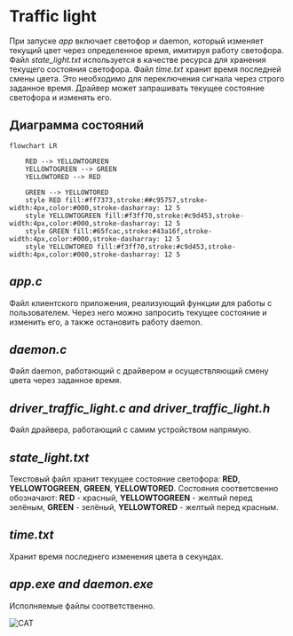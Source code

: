 # Traffic light
При запуске *app* включает светофор и daemon, который изменяет текущий цвет через определенное время, имитируя работу светофора. Файл *state_light.txt* используется в качестве ресурса для хранения текущего состояния светофора. Файл *time.txt* хранит время последней смены цвета. Это необходимо для переключения сигнала через строго заданное время. Драйвер может запрашивать текущее состояние светофора и изменять его.
## Диаграмма состояний
```mermaid
flowchart LR

    RED --> YELLOWTOGREEN
    YELLOWTOGREEN --> GREEN
    YELLOWTORED --> RED

    GREEN --> YELLOWTORED
    style RED fill:#ff7373,stroke:##c95757,stroke-width:4px,color:#000,stroke-dasharray: 12 5
    style YELLOWTOGREEN fill:#f3ff70,stroke:#c9d453,stroke-width:4px,color:#000,stroke-dasharray: 12 5
    style GREEN fill:#65fcac,stroke:#43a16f,stroke-width:4px,color:#000,stroke-dasharray: 12 5
    style YELLOWTORED fill:#f3ff70,stroke:#c9d453,stroke-width:4px,color:#000,stroke-dasharray: 12 5
```
## *app.c*
Файл клиентского приложения, реализующий функции для работы с пользователем. Через него можно запросить текущее состояние и изменить его, а также остановить работу daemon.

## *daemon.c*
Файл daemon, работающий с драйвером и осуществляющий смену цвета через заданное время.

## *driver_traffic_light.c and driver_traffic_light.h*
Файл драйвера, работающий с самим устройством напрямую.

## *state_light.txt*
Текстовый файл хранит текущее состояние светофора: **RED**, **YELLOWTOGREEN**, **GREEN**, **YELLOWTORED**. Состояния соответсвенно обозначают: **RED** - красный, **YELLOWTOGREEN** - желтый перед зелёным, **GREEN** - зелёный, **YELLOWTORED** - желтый перед красным.

## *time.txt*
Хранит время последнего изменения цвета в секундах.

## *app.exe and daemon.exe*
Исполняемые файлы соответственно.

![CAT](https://bipbap.ru/wp-content/uploads/2021/11/1619541010_52-oir_mobi-p-nyashnie-kotiki-zhivotnie-krasivo-foto-57-730x856.jpg "CAT")
